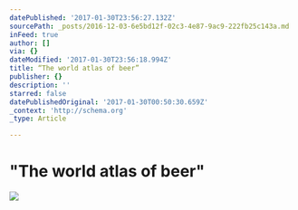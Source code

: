 ```yaml
---
datePublished: '2017-01-30T23:56:27.132Z'
sourcePath: _posts/2016-12-03-6e5bd12f-02c3-4e87-9ac9-222fb25c143a.md
inFeed: true
author: []
via: {}
dateModified: '2017-01-30T23:56:18.994Z'
title: “The world atlas of beer”
publisher: {}
description: ''
starred: false
datePublishedOriginal: '2017-01-30T00:50:30.659Z'
_context: 'http://schema.org'
_type: Article

---
```

# "The world atlas of beer"
![](https://the-grid-user-content.s3-us-west-2.amazonaws.com/6e9cb9c6-733b-407c-92d4-3c5eafb28340.jpg)